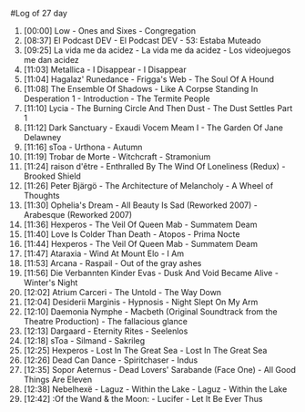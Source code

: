 #Log of 27 day

1. [00:00] Low - Ones and Sixes - Congregation
1. [08:37] El Podcast DEV - El Podcast DEV - 53: Estaba Muteado
1. [09:25] La vida me da acidez - La vida me da acidez - Los videojuegos me dan acidez
1. [11:03] Metallica - I Disappear - I Disappear
1. [11:04] Hagalaz' Runedance - Frigga's Web - The Soul Of A Hound
1. [11:08] The Ensemble Of Shadows - Like A Corpse Standing In Desperation 1 - Introduction - The Termite People
1. [11:10] Lycia - The Burning Circle And Then Dust - The Dust Settles Part 1
1. [11:12] Dark Sanctuary - Exaudi Vocem Meam I - The Garden Of Jane Delawney
1. [11:16] sToa - Urthona - Autumn
1. [11:19] Trobar de Morte - Witchcraft - Stramonium
1. [11:24] raison d'être - Enthralled By The Wind Of Loneliness (Redux) - Brooked Shield
1. [11:26] Peter Bjärgö - The Architecture of Melancholy - A Wheel of Thoughts
1. [11:30] Ophelia's Dream - All Beauty Is Sad (Reworked 2007) - Arabesque (Reworked 2007)
1. [11:36] Hexperos - The Veil Of Queen Mab - Summatem Deam
1. [11:40] Love Is Colder Than Death - Atopos - Prima Nocte
1. [11:44] Hexperos - The Veil Of Queen Mab - Summatem Deam
1. [11:47] Ataraxia - Wind At Mount Elo - I Am
1. [11:53] Arcana - Raspail - Out of the gray ashes
1. [11:56] Die Verbannten Kinder Evas - Dusk And Void Became Alive - Winter's Night
1. [12:02] Atrium Carceri - The Untold - The Way Down
1. [12:04] Desiderii Marginis - Hypnosis - Night Slept On My Arm
1. [12:10] Daemonia Nymphe - Macbeth (Original Soundtrack from the Theatre Production) - The fallacious glance
1. [12:13] Dargaard - Eternity Rites - Seelenlos
1. [12:18] sToa - Silmand - Sakrileg
1. [12:25] Hexperos - Lost In The Great Sea - Lost In The Great Sea
1. [12:26] Dead Can Dance - Spiritchaser - Indus
1. [12:35] Sopor Aeternus - Dead Lovers' Sarabande (Face One) - All Good Things Are Eleven
1. [12:38] Nebelhexë - Laguz - Within the Lake - Laguz - Within the Lake
1. [12:42] :Of the Wand & the Moon: - Lucifer - Let It Be Ever Thus
